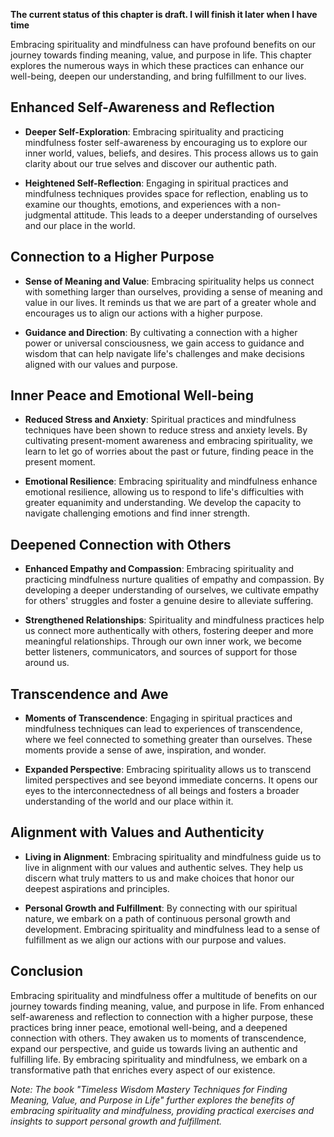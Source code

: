 **The current status of this chapter is draft. I will finish it later when I have time**

Embracing spirituality and mindfulness can have profound benefits on our journey towards finding meaning, value, and purpose in life. This chapter explores the numerous ways in which these practices can enhance our well-being, deepen our understanding, and bring fulfillment to our lives.

Enhanced Self-Awareness and Reflection
--------------------------------------

* **Deeper Self-Exploration**: Embracing spirituality and practicing mindfulness foster self-awareness by encouraging us to explore our inner world, values, beliefs, and desires. This process allows us to gain clarity about our true selves and discover our authentic path.

* **Heightened Self-Reflection**: Engaging in spiritual practices and mindfulness techniques provides space for reflection, enabling us to examine our thoughts, emotions, and experiences with a non-judgmental attitude. This leads to a deeper understanding of ourselves and our place in the world.

Connection to a Higher Purpose
------------------------------

* **Sense of Meaning and Value**: Embracing spirituality helps us connect with something larger than ourselves, providing a sense of meaning and value in our lives. It reminds us that we are part of a greater whole and encourages us to align our actions with a higher purpose.

* **Guidance and Direction**: By cultivating a connection with a higher power or universal consciousness, we gain access to guidance and wisdom that can help navigate life's challenges and make decisions aligned with our values and purpose.

Inner Peace and Emotional Well-being
------------------------------------

* **Reduced Stress and Anxiety**: Spiritual practices and mindfulness techniques have been shown to reduce stress and anxiety levels. By cultivating present-moment awareness and embracing spirituality, we learn to let go of worries about the past or future, finding peace in the present moment.

* **Emotional Resilience**: Embracing spirituality and mindfulness enhance emotional resilience, allowing us to respond to life's difficulties with greater equanimity and understanding. We develop the capacity to navigate challenging emotions and find inner strength.

Deepened Connection with Others
-------------------------------

* **Enhanced Empathy and Compassion**: Embracing spirituality and practicing mindfulness nurture qualities of empathy and compassion. By developing a deeper understanding of ourselves, we cultivate empathy for others' struggles and foster a genuine desire to alleviate suffering.

* **Strengthened Relationships**: Spirituality and mindfulness practices help us connect more authentically with others, fostering deeper and more meaningful relationships. Through our own inner work, we become better listeners, communicators, and sources of support for those around us.

Transcendence and Awe
---------------------

* **Moments of Transcendence**: Engaging in spiritual practices and mindfulness techniques can lead to experiences of transcendence, where we feel connected to something greater than ourselves. These moments provide a sense of awe, inspiration, and wonder.

* **Expanded Perspective**: Embracing spirituality allows us to transcend limited perspectives and see beyond immediate concerns. It opens our eyes to the interconnectedness of all beings and fosters a broader understanding of the world and our place within it.

Alignment with Values and Authenticity
--------------------------------------

* **Living in Alignment**: Embracing spirituality and mindfulness guide us to live in alignment with our values and authentic selves. They help us discern what truly matters to us and make choices that honor our deepest aspirations and principles.

* **Personal Growth and Fulfillment**: By connecting with our spiritual nature, we embark on a path of continuous personal growth and development. Embracing spirituality and mindfulness lead to a sense of fulfillment as we align our actions with our purpose and values.

Conclusion
----------

Embracing spirituality and mindfulness offer a multitude of benefits on our journey towards finding meaning, value, and purpose in life. From enhanced self-awareness and reflection to connection with a higher purpose, these practices bring inner peace, emotional well-being, and a deepened connection with others. They awaken us to moments of transcendence, expand our perspective, and guide us towards living an authentic and fulfilling life. By embracing spirituality and mindfulness, we embark on a transformative path that enriches every aspect of our existence.

*Note: The book "Timeless Wisdom Mastery Techniques for Finding Meaning, Value, and Purpose in Life" further explores the benefits of embracing spirituality and mindfulness, providing practical exercises and insights to support personal growth and fulfillment.*

